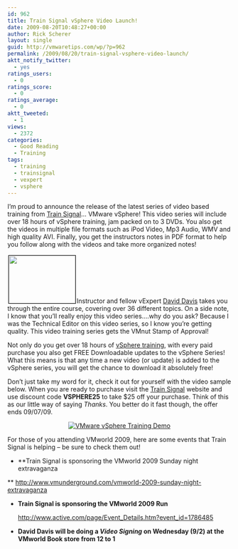 ```yaml
---
id: 962
title: Train Signal vSphere Video Launch!
date: 2009-08-20T10:48:27+00:00
author: Rick Scherer
layout: single
guid: http://vmwaretips.com/wp/?p=962
permalink: /2009/08/20/train-signal-vsphere-video-launch/
aktt_notify_twitter:
  - yes
ratings_users:
  - 0
ratings_score:
  - 0
ratings_average:
  - 0
aktt_tweeted:
  - 1
views:
  - 2372
categories:
  - Good Reading
  - Training
tags:
  - training
  - trainsignal
  - vexpert
  - vsphere
---
```

I&#8217;m proud to announce the release of the latest series of video based training from <a href="http://www.trainsignal.com/VMware-vSphere-Training-P76.aspx" target="_blank">Train Signal</a>&#8230; VMware vSphere! This video series will include over 18 hours of vSphere training, jam packed on to 3 DVDs. You also get the videos in multiple file formats such as iPod Video, Mp3 Audio, WMV and high quality AVI. Finally, you get the instructors notes in PDF format to help you follow along with the videos and take more organized notes!

<img class="alignright size-full wp-image-964" style="border: 1px solid black; margin: 2px;" title="VMnut Stamp of Approval" src="http://vmwaretips.com/wp/wp-content/uploads/2009/08/vmnut.png" alt="" width="150" height="107" />Instructor and fellow vExpert <a href="http://www.virtualizationadmin.com/David_Davis/" target="_blank">David Davis</a> takes you through the entire course, covering over 36 different topics. On a side note, I know that you&#8217;ll really enjoy this video series&#8230;.why do you ask? Because I was the Technical Editor on this video series, so I know you&#8217;re getting quality. This video training series gets the VMnut Stamp of Approval!

Not only do you get over 18 hours of <a href="http://www.trainsignal.com/VMware-vSphere-Training-P76.aspx" target="_blank">vSphere training</a>, with every paid purchase you also get FREE Downloadable updates to the vSphere Series!  What this means is that any time a new video (or update) is added to the vSphere series, you will get the chance to download it absolutely free!

Don&#8217;t just take my word for it, check it out for yourself with the video sample below. When you are ready to purchase visit the <a href="http://www.trainsignal.com/VMware-vSphere-Training-P76.aspx" target="_blank">Train Signal</a> website and use discount code **VSPHERE25** to take $25 off your purchase. Think of this as our little way of saying _Thanks_. You better do it fast though, the offer ends 09/07/09.

<p style="text-align: center;">
  <a title="VMware vSphere Training Demo" rel="shadowbox;height=600;width=800" href="http://www.trainsignal.com/demos/vmware_esx_vsphere_demo.html"><img class="aligncenter" src="http://www.trainsignal.com/images/video-player.gif" border="0" alt="VMware vSphere Training Demo" /></a>
</p>

<p style="text-align: left;">
  For those of you attending VMworld 2009, here are some events that Train Signal is helping &#8211; be sure to check them out!
</p>

  * **Train Signal is sponsoring the VMworld 2009 Sunday night extravaganza
  
** <a href="http://www.vmunderground.com/vmworld-2009-sunday-night-extravaganza" target="_blank">http://www.vmunderground.com/vmworld-2009-sunday-night-extravaganza</a>
  * **Train Signal is sponsoring the VMworld 2009 Run**
  
    <a href="http://www.active.com/page/Event_Details.htm?event_id=1786485" target="_blank">http://www.active.com/page/Event_Details.htm?event_id=1786485</a>
  * **David Davis will be doing a _Video Signing_ on Wednesday (9/2) at the VMworld Book store from 12 to 1**

<p style="text-align: left;">